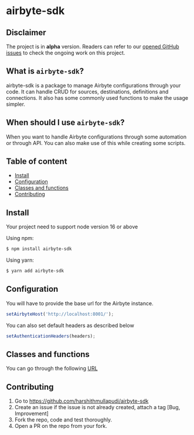 # airbyte-sdk

## Disclaimer

The project is in **alpha** version.
Readers can refer to our [opened GitHub issues](https://github.com/harshithmullapudi/airbyte-sdk) to check the ongoing work on this project.

## What is `airbyte-sdk`?

airbyte-sdk is a package to manage Airbyte configurations through your code.
It can handle CRUD for sources, destinations, definitions and connections. It also has some commonly used functions to make the usage simpler.

## When should I use `airbyte-sdk`?

When you want to handle Airbyte configurations through some automation or through API. You can also make use of this while creating some scripts.

## Table of content

- [Install](#install)
- [Configuration](#configuration)
- [Classes and functions](#classes-functions)
- [Contributing](#contributing)

## Install

Your project need to support node version 16 or above

Using npm:

```bash
$ npm install airbyte-sdk
```

Using yarn:

```bash
$ yarn add airbyte-sdk
```

## Configuration

You will have to provide the base url for the Airbyte instance.

```js
setAirbyteHost('http://localhost:8001/');
```

You can also set default headers as described below

```js
setAuthenticationHeaders(headers);
```

## Classes and functions

You can go through the following [URL](https://harshithmullapudi.github.io/airbyte-sdk/)

## Contributing

1. Go to https://github.com/harshithmullapudi/airbyte-sdk
2. Create an issue if the issue is not already created, attach a tag [Bug, Improvement]
3. Fork the repo, code and test thoroughly.
4. Open a PR on the repo from your fork.
